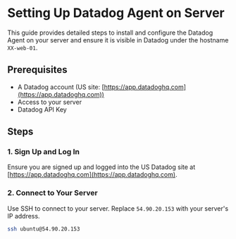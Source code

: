 # Setting Up Datadog Agent on Server

This guide provides detailed steps to install and configure the Datadog Agent on your server and ensure it is visible in Datadog under the hostname `XX-web-01`.

## Prerequisites

- A Datadog account (US site: [https://app.datadoghq.com](https://app.datadoghq.com))
- Access to your server
- Datadog API Key

## Steps

### 1. Sign Up and Log In

Ensure you are signed up and logged into the US Datadog site at [https://app.datadoghq.com](https://app.datadoghq.com).

### 2. Connect to Your Server

Use SSH to connect to your server. Replace `54.90.20.153` with your server's IP address.

```sh
ssh ubuntu@54.90.20.153
